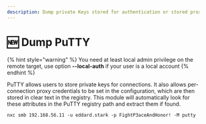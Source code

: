 ```yaml
---
description: Dump private Keys stored for authentication or stored proxy credentials
---
```


# 🆕 Dump PuTTY

{% hint style="warning" %}
You need at least local admin privilege on the remote target, use option **--local-auth** if your user is a local account
{% endhint %}

PuTTY allows users to store private keys for connections. It also allows per-connection proxy credentials to be set in the configuration, which are then stored in clear text in the registry. This module will automatically look for these attributes in the PuTTY registry path and extract them if found.

```
nxc smb 192.168.56.11 -u eddard.stark -p FightP3aceAndHonor! -M putty
```

